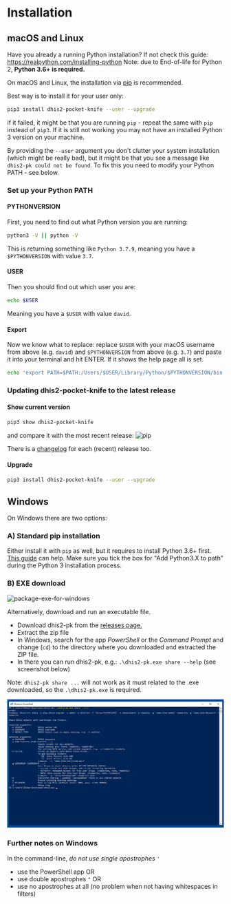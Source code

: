 # Installation

## macOS and Linux

Have you already a running Python installation? If not check this guide: https://realpython.com/installing-python
Note: due to End-of-life for Python 2, **Python 3.6+ is required.**

On macOS and Linux, the installation via [pip](https://pip.pypa.io/en/stable/installing) is recommended.

Best way is to install it for your user only:

```bash
pip3 install dhis2-pocket-knife --user --upgrade
```

if it failed, it might be that you are running `pip` - repeat the same with `pip` instead of `pip3`. 
If it is still not working you may not have an installed Python 3 version on your machine.

By providing the `--user` argument you don't clutter your system installation (which might be really bad), but it 
might be that you see a message like `dhis2-pk could not be found`. To fix
this you need to modify your Python PATH - see below. 

### Set up your Python PATH

#### PYTHONVERSION

First, you need to find out what Python version you are running:

```bash
python3 -V || python -V
```
This is returning something like `Python 3.7.9`, meaning you have a `$PYTHONVERSION` with value `3.7`.

#### USER

Then you should find out which user you are:

```bash
echo $USER
```
Meaning you have a `$USER` with value `david`.

#### Export

Now we know what to replace: replace `$USER` with your macOS username from above (e.g. `david`) 
and `$PYTHONVERSION` from above (e.g. `3.7`) and paste it into your terminal and hit ENTER. 
If it shows the help page all is set.

```bash
echo 'export PATH=$PATH:/Users/$USER/Library/Python/$PYTHONVERSION/bin' >> ~/.bash_profile && source ~/.bash_profile && dhis2-pk share --help
```

### Updating dhis2-pocket-knife to the latest release

#### Show current version

```bash
pip3 show dhis2-pocket-knife
```
and compare it with the most recent release: ![pip](https://img.shields.io/pypi/v/dhis2-pocket-knife.svg?label=PyPI)

There is a [changelog](../CHANGELOG.rst) for each (recent) release too.

#### Upgrade

```bash
pip3 install dhis2-pocket-knife --user --upgrade
```

## Windows

On Windows there are two options:

### A) Standard pip installation

Either install it with `pip` as well, but it requires to install Python 3.6+ first. 
[This guide](https://realpython.com/installing-python/#windows) can help. 
Make sure you tick the box for "Add Python3.X to path" during the Python 3 installation process. 

### B) EXE download

![package-exe-for-windows](https://github.com/davidhuser/dhis2-pk/workflows/package-exe-for-windows/badge.svg)

Alternatively, download and run an executable file.

* Download dhis2-pk from the
[releases page.](https://github.com/davidhuser/dhis2-pk/releases)
* Extract the zip file
* In Windows, search for the app *PowerShell* or the *Command Prompt* and change (`cd`) to the directory 
where you downloaded and extracted the ZIP file.
* In there you can run dhis2-pk, e.g.: `.\dhis2-pk.exe share --help` (see screenshot below)

Note: `dhis2-pk share ...` will not work as it must related to the .exe downloaded, so the `.\dhis2-pk.exe` is required.

![Windows](../docs/powershell.png)

### Further notes on Windows

In the command-line, _do not use single apostrophes_ `'`

 * use the PowerShell app OR 
 * use double apostrophes `"` OR 
 * use no apostrophes at all (no problem when not having whitespaces in filters)
